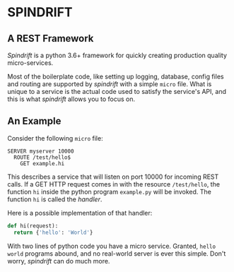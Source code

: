 # SPINDRIFT
## A REST Framework

*Spindrift* is a python 3.6+ framework for quickly creating
production quality micro-services.

Most of the boilerplate code, like setting up logging, database, config files and routing
are supported by *spindrift* with a simple `micro` file.
What is unique to a service is the actual code used to satisfy
the service's API, and this is what *spindrift* allows you to focus on.

## An Example

Consider the following `micro` file:

```
SERVER myserver 10000
  ROUTE /test/hello$
    GET example.hi
```

This describes a service that will listen on port 10000 for incoming REST calls.
If a GET HTTP request comes in with the resource `/test/hello`, the
function `hi` inside the python program `example.py` will be invoked.
The function `hi` is called the *handler*.

Here is a possible implementation of that handler:

```python
def hi(request):
  return {'hello': 'World'}
```

With two lines of python code you have a micro service. Granted, `hello world`
programs abound, and no real-world server is ever this simple. Don't worry, *spindrift*
can do much more.

